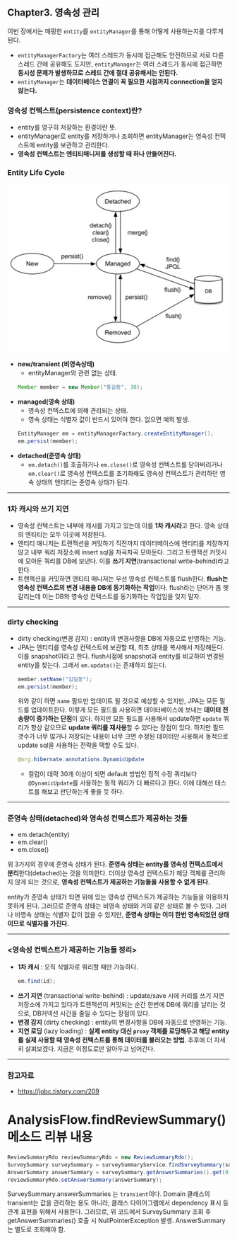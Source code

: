 
## Chapter3. 영속성 관리
이번 장에서는 매핑한 `entity`를 `entityManager`를 통해 어떻게 사용하는지를 다루게 된다.

- `entityManagerFactory`는 여러 스레드가 동시에 접근해도 안전하므로 서로 다른 스레드 간에 공유해도 도지만, `entityManager`는 여러 스레드가 동시에 접근하면 **동시성 문제가 발생하므로 스레드 간에 절대 공유해서는 안된다.**
- `entityManager`는 **데이터베이스 연결이 꼭 필요한 시점까지 connection을 얻지 않는다.**

### 영속성 컨텍스트(persistence context)란?
- entity를 영구히 저장하는 환경이란 뜻.
- entityManager로 entity를 저장하거나 조회하면 entityManager는 영속성 컨텍스트에 entity를 보관하고 관리한다.
- **영속성 컨텍스트는 엔티티매니저를 생성할 때 하나 만들어진다.**

### Entity Life Cycle
![img_4.png](img_4.png)

- **new/transient (비영속상태)** 
  - entityManager와 관련 없는 상태. 
  ```java
  Member member = new Member("홍길동", 30);
  ```
- **managed(영속 상태)**
    - 영속성 컨텍스트에 의해 관리되는 상태.
    - 영속 상태는 식별자 값이 반드시 있어야 한다. 없으면 예외 발생.
    ```java
  EntityManager em = entityManagerFactory.createEntityManager();
    em.persist(member);
  ```
- **detached(준영속 상태)**
  - `em.detach()`를 호출하거나 `em.close()`로 영속성 컨텍스트를 닫아버리거나 `em.clear()`로 영속성 컨텍스트를 초기화해도 영속성 컨텍스트가 관리하던 영속 상태의 엔티티는 준영속 상태가 된다.

---

### 1차 캐시와 쓰기 지연
- 영속성 컨텍스트는 내부에 캐시를 가지고 있는데 이를 **1차 캐시라**고 한다. 영속 상태의 엔티티는 모두 이곳에 저장된다. 
- 엔티티 매니저는 트랜잭션을 커밋하기 직전까지 데이터베이스에 엔티티를 저장하지 않고 내부 쿼리 저장소에 insert sql을 차곡차곡 모아둔다. 그리고 트랜잭션 커밋시에 모아둔 쿼리를 DB에 보낸다. 이를 **쓰기 지연**(transactional write-behind)라고 한다.
- 트랜잭션을 커밋하면 엔티티 매니저는 우선 영속성 컨텍스트를 flush한다. **flush는 영속성 컨텍스트의 변경 내용을 DB에 동기화하는 작업**이다. flush라는 단어가 좀 헷갈리는데 이는 DB와 영속성 컨텍스트를 동기화하는 작업임을 잊지 말자. 
  
---

### dirty checking
- dirty checking(변경 감지) : entity의 변경사항을 DB에 자동으로 반영하는 기능.
- JPA는 엔티티를 영속성 컨텍스트에 보관할 때, 최초 상태를 복사해서 저장해둔다. 이를 snapshot이라고 한다. flush시점에 snapshot과 entity를 비교하여 변경된 entity를 찾는다. 그래서 `em.update()`는 존재하지 않는다. 
  ```java
  member.setName("김길동");
  em.persist(member);
  ```
  위와 같이 하면 `name` 필드만 업데이트 될 것으로 예상할 수 있지만, JPA는 모든 필드를 업데이트한다. 이렇게 모든 필드를 사용하면 데이터베이스에 보내는 **데이터 전송량이 증가하는 단점**이 있다. 하지만 모든 필드를 사용해서 update하면 `update` 쿼리가 항상 같으므로 **update 쿼리를 재사용**할 수 있다는 장점이 있다. 하지만 필드 갯수가 너무 많거나 저장되는 내용이 너무 크면 수정된 데이터만 사용해서 동적으로 update sql을 사용하는 전략을 택할 수도 있다. 
  ```java
  @org.hibernate.annotations.DynamicUpdate
  ```
    - 컬럼이 대략 30개 이상이 되면 default 방법인 정적 수정 쿼리보다 `@DynamicUpdate`를 사용하는 동적 쿼리가 더 빠르다고 한다. 이에 대해선 테스트를 해보고 판단하는게 좋을 듯 하다.

---

### 준영속 상태(detached)와 영속성 컨텍스트가 제공하는 것들
- em.detach(entity)
- em.clear()
- em.close()

위 3가지의 경우에 준영속 상태가 된다. **준영속 상태는 entity를 영속성 컨텍스트에서 분리**한다(detached)는 것을 의미한다. 더이상 영속성 컨텍스트가 해당 객체를 관리하지 않게 되는 것으로, **영속성 컨텍스트가 제공하는 기능들을 사용할 수 없게 된다**.

entity가 준영속 상태가 되면 위에 있는 영속성 컨텍스트가 제공하는 기능들을 이용하지 못하게 된다.
그러므로 준영속 상태는 비영속 상태와 거의 같은 상태로 볼 수 있다. 그러나 비영속 상태는 식별자 값이 없을 수 있지만, **준영속 상태는 이미 한번 영속되었던 상태이므로 식별자를 가진다.**

---

### <영속성 컨텍스트가 제공하는 기능들 정리>
- **1차 캐시** : 오직 식별자로 쿼리할 때만 가능하다. 
    ```java
  em.find(id);  
  ```
- **쓰기 지연** (transactional write-behind) : update/save 시에 커리를 쓰기 지연 저장소에 가지고 있다가 트랜잭션이 커밋되는 순간 한번에 DB에 쿼리를 날리는 것으로, DB커넥션 시간을 줄일 수 있다는 장점이 있다.
- **변경 감지** (dirty checking) : entity의 변경사항을 DB에 자동으로 반영하는 기능.
- **지연 로딩** (lazy loading) : **실제 entity 대신 `proxy` 객체를 로딩해두고 해당 entity를 실제 사용할 때 영속성 컨텍스트를 통해 데이터를 불러오는 방법**. 추후에 더 자세히 살펴보겠다. 지금은 이정도로만 알아두고 넘어간다.


---

### 참고자료
- https://jobc.tistory.com/209

# AnalysisFlow.findReviewSummary() 메소드 리뷰 내용



```java
ReviewSummaryRdo reviewSummaryRdo = new ReviewSummaryRdo();
SurveySummary surveySummary = surveySummaryService.findSurveySummary(surveyCaseId);
AnswerSummary answerSummary = surveySummary.getAnswerSummaries().get(0); // 1번째 문항 (Review type)
reviewSummaryRdo.setAnswerSummary(answerSummary);
```



SurveySummary.answerSummaries 는 `transient`이다. Domain 클래스의 transient는 값을 관리하는 용도 아니라, 클래스 다이어그램에서 dependency 표시 등 관계 표현을 위해서 사용한다.
그러므로, 위 코드에서 SurveySummary 조회 후 getAnswerSummaries() 호출 시 NullPointerException 발생.
AnswerSummary는 별도로 조회해야 함.